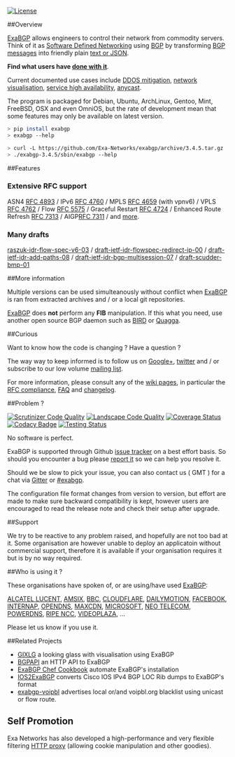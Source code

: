 [![License](https://pypip.in/license/exabgp/badge.svg)](https://github.com/Exa-Networks/exabgp/blob/master/COPYRIGHT)

##Overview

[ExaBGP](http://github.com/Exa-Networks/exabgp) allows engineers to control their network from commodity servers.
Think of it as [Software Defined Networking](http://en.wikipedia.org/wiki/Software-defined_networking) using [BGP](http://en.wikipedia.org/wiki/BGP) by transforming [BGP messages](http://thomas.mangin.com/data/pdf/UKNOF%2015%20-%20Mangin%20-%20Naked%20BGP.pdf) into friendly plain [text or JSON](https://github.com/Exa-Networks/exabgp/wiki/Controlling-ExaBGP-:-API-for-received-messages).

**Find what users have [done with it](https://github.com/Exa-Networks/exabgp/wiki/Related-articles)**.

Current documented use cases include [DDOS mitigation](http://perso.nautile.fr/prez/fgabut-flowspec-frnog-final.pdf), [network visualisation](https://code.google.com/p/gixlg/wiki/sample_maps), [service high availability](http://vincent.bernat.im/en/blog/2013-exabgp-highavailability.html),
[anycast](http://blog.iweb-hosting.co.uk/blog/2012/01/27/using-bgp-to-serve-high-availability-dns/).


 The program is packaged for Debian, Ubuntu, ArchLinux, Gentoo, Mint, FreeBSD, OSX and even OmniOS, but the rate of development mean that some features may only be available on latest version.

 ```sh
> pip install exabgp
> exabgp --help
 ```

```sh
> curl -L https://github.com/Exa-Networks/exabgp/archive/3.4.5.tar.gz | tar zx
> ./exabgp-3.4.5/sbin/exabgp --help
```

##Features

### Extensive RFC support

ASN4 [RFC 4893](http://www.ietf.org/rfc/rfc4893.txt) /
IPv6 [RFC 4760](http://www.ietf.org/rfc/rfc4760.txt) /
MPLS [RFC 4659](http://tools.ietf.org/html/rfc4659) (with vpnv6) /
VPLS [RFC 4762](http://tools.ietf.org/html/rfc4762) /
Flow [RFC 5575](http://tools.ietf.org/html/rfc5575) /
Graceful Restart [RFC 4724](http://www.ietf.org/rfc/rfc4724.txt) /
Enhanced Route Refresh [RFC 7313](http://tools.ietf.org/html/rfc7313) /
AIGP[RFC 7311](http://tools.ietf.org/html/rfc7311) /
and [more](https://github.com/Exa-Networks/exabgp/wiki/RFC-Information).

### Many drafts

[raszuk-idr-flow-spec-v6-03](http://tools.ietf.org/html/draft-ietf-idr-flow-spec-v6-03) / [draft-ietf-idr-flowspec-redirect-ip-00](http://tools.ietf.org/html/draft-ietf-idr-flowspec-redirect-ip-00) / [draft-ietf-idr-add-paths-08](http://tools.ietf.org/html/draft-ietf-idr-add-paths-08) / [draft-ietf-idr-bgp-multisession-07](http://tools.ietf.org/html/draft-ietf-idr-bgp-multisession-07) / [draft-scudder-bmp-01](http://tools.ietf.org/html/draft-scudder-bmp-01)

##More information

Multiple versions can be used simulteanously without conflict when [ExaBGP](http://github.com/Exa-Networks/exabgp) is ran from extracted archives and / or a local git repositories.

[ExaBGP](http://github.com/Exa-Networks/exabgp) does **not** perform any **FIB** manipulation. If this what you need, use another open source BGP daemon such as [BIRD](http://bird.network.cz/) or [Quagga](http://www.quagga.net/).

##Curious

Want to know how the code is changing ? Have a question ?

The way way to keep informed is to follow us on [Google+](https://plus.google.com/u/0/communities/108249711110699351497), [twitter](https://twitter.com/#!/search/exabgp) and / or subscribe to our low volume [mailing list](http://groups.google.com/group/exabgp-users).

For more information, please consult any of the [wiki pages](https://github.com/Exa-Networks/exabgp/wiki), in particular the [RFC compliance](https://github.com/Exa-Networks/exabgp/wiki/RFC-Information), [FAQ](https://github.com/Exa-Networks/exabgp/wiki/FAQ)
 and [changelog](https://raw.github.com/Exa-Networks/exabgp/master/CHANGELOG).

##Problem ?

[![Scrutinizer Code Quality](https://scrutinizer-ci.com/g/Exa-Networks/exabgp/badges/quality-score.png)](https://scrutinizer-ci.com/g/Exa-Networks/exabgp/)
[![Landscape Code Quality](https://landscape.io/github/Exa-Networks/exabgp/master/landscape.svg)](https://landscape.io/github/Exa-Networks/exabgp/)
[![Coverage Status](https://img.shields.io/coveralls/Exa-Networks/exabgp.svg)](https://coveralls.io/r/Exa-Networks/exabgp)
[![Codacy Badge](https://www.codacy.com/project/badge/1f5fedb98bfd47bcb9ab868ea53ea210)](https://www.codacy.com/public/thomasmangin/exabgp_2)
[![Testing Status](https://travis-ci.org/Exa-Networks/exabgp.svg)](https://travis-ci.org/Exa-Networks/exabgp)


No software is perfect.

ExaBGP is supported through Github [issue tracker](https://github.com/Exa-Networks/exabgp/issues) on a best effort basis. So should you encounter a bug please [report it](https://github.com/Exa-Networks/exabgp/issues?labels=bug&page=1&state=open) so we can help you resolve it.

Should we be slow to pick your issue, you can also contact us ( GMT ) for a chat via [Gitter](https://gitter.im/Exa-Networks/exabgp) or [#exabgp](irc://irc.freenode.net:6667/exabgp).

The configuration file format changes from version to version, but effort are made to make sure backward compatibility is kept, however users are encouraged to read the release note and check their setup after upgrade.

##Support

We try to be reactive to any problem raised, and hopefully are not too bad at it.
Some organisation are however unable to deploy an applicatoin without commercial support, therefore it is available if your organisation requires it but is by no way required.

##Who is using it ?

These organisations have spoken of, or are using/have used [ExaBGP](http://github.com/Exa-Networks/exabgp):

[ALCATEL LUCENT](http://www.nanog.org/sites/default/files/wed.general.trafficdiversion.serodio.10.pdf),
[AMSIX](https://ripe64.ripe.net/presentations/49-Follow_Up_AMS-IX_route-server_test_Euro-IX_20th_RIPE64.pdf),
[BBC](http://www.bbc.co.uk/),
[CLOUDFLARE](http://www.slideshare.net/TomPaseka/flowspec-apf-2013),
[DAILYMOTION](https://twitter.com/fgabut),
[FACEBOOK](http://velocityconf.com/velocity2013/public/schedule/detail/28410),
[INTERNAP](http://www.internap.com/),
[OPENDNS](http://www.opendns.com/),
[MAXCDN](http://blog.maxcdn.com/anycast-ip-routing-used-maxcdn/),
[MICROSOFT](http://www.nanog.org/sites/default/files/wed.general.brainslug.lapukhov.20.pdf),
[NEO TELECOM](http://media.frnog.org/FRnOG_18/FRnOG_18-6.pdf),
[POWERDNS](https://www.powerdns.com/),
[RIPE NCC](https://labs.ripe.net/Members/wouter_miltenburg/Researchpaper.pdf),
[VIDEOPLAZA](http://www.videoplaza.com),
...

Please let us know if you use it.

##Related Projects

 * [GIXLG](https://code.google.com/p/gixlg/) a looking glass with visualisation using ExaBGP
 * [BGPAPI](https://github.com/abh/bgpapi) an HTTP API to ExaBGP
 * [ExaBGP Chef Cookbook](https://github.com/hw-cookbooks/exabgp) automate ExaBGP's installation
 * [IOS2ExaBGP](https://github.com/lochiiconnectivity/ios2exa) converts Cisco IOS IPv4 BGP LOC Rib dumps to ExaBGP's format
 * [exabgp-voipbl](https://github.com/GeertHauwaerts/exabgp-voipbl) advertises local or/and voipbl.org blacklist using unicast or flow route.

## Self Promotion

Exa Networks has also developed a high-performance and very flexible filtering [HTTP proxy](https://github.com/Exa-Networks/exaproxy) (allowing cookie manipulation and other goodies).
